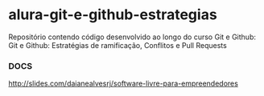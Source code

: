 # alura-git-e-github-estrategias
Repositório contendo código desenvolvido ao longo do curso Git e Github: Git e Github: Estratégias de ramificação, Conflitos e Pull Requests


### DOCS

http://slides.com/daianealvesrj/software-livre-para-empreendedores

